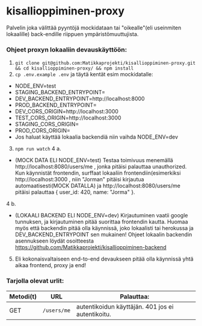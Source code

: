 # kisallioppiminen-proxy

Palvelin joka välittää pyyntöjä mockidataan tai "oikealle"(eli useinmiten lokaalille) back-endille riippuen ympäristömuuttujista.

### Ohjeet proxyn lokaaliin devauskäyttöön:
1. `git clone git@github.com:Matikkaprojekti/kisallioppiminen-proxy.git && cd kisallioppiminen-proxy/ && npm install`
2. `cp .env.example .env` ja täytä kentät esim mockidatalle:
* NODE_ENV=test
* STAGING_BACKEND_ENTRYPOINT=
* DEV_BACKEND_ENTRYPOINT=http://localhost:8000
* PROD_BACKEND_ENTRYPOINT=
* DEV_CORS_ORIGIN=http://localhost:3000
* TEST_CORS_ORIGIN=http://localhost:3000
* STAGING_CORS_ORIGIN=
* PROD_CORS_ORIGIN=
* Jos haluat käyttää lokaalia backendiä niin vaihda NODE_ENV=dev
3. `npm run watch`
4 a. 
* (MOCK DATA ELI NODE_ENV=test) Testaa toimivuus menemällä http://localhost:8080/users/me , jonka pitäisi palauttaa unauthorized. Kun käynnistät frontendin, surffaat lokaaliin frontendiin(esimerkiksi http://localhost:3000 , niin "Jorman" pitäisi kirjautua automaatisesti(MOCK DATALLA) ja http://localhost:8080/users/me pitäisi palauttaa { user_id: 420, name: "Jorma" }.

4 b. 
* (LOKAALI BACKEND ELI NODE_ENV=dev) Kirjautuminen vaatii google tunnuksen, ja kirjautuminen pitää suorittaa frontendin kautta. Huomaa myös että backendin pitää olla käynnissä, joko lokaalisti tai herokussa ja DEV_BACKEND_ENTRYPOINT sen mukainen! Ohjeet lokaalin backendin
asennukseen löydät osoitteesta https://github.com/Matikkaprojekti/kisallioppiminen-backend

5. Eli kokonaisvaltaiseen end-to-end devaukseen pitää olla käynnissä yhtä aikaa frontend, proxy ja end! 


### Tarjolla olevat urlit:

| Metodi(t) | URL                       | Palauttaa:|
| --------| --------------------------- | -------------- | 
| GET     | `/users/me`                 |  autentikoidun käyttäjän. 401 jos ei autentikoitu. |
